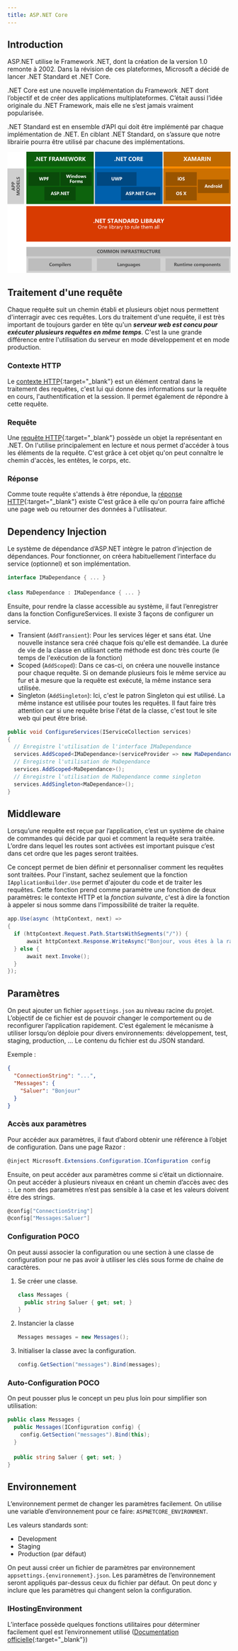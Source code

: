 ```yaml
---
title: ASP.NET Core
---
```


## Introduction

ASP.NET utilise le Framework .NET, dont la création de la version 1.0 remonte à 2002. Dans la révision de ces plateformes, Microsoft a décidé de lancer .NET Standard et .NET Core.

.NET Core est une nouvelle implémentation du Framework .NET dont l’objectif et de créer des applications multiplateformes. C’était aussi l’idée originale du .NET Framework, mais elle ne s’est jamais vraiment popularisée. 

.NET Standard est en ensemble d’API qui doit être implémenté par chaque implémentation de .NET. En ciblant .NET Standard, on s’assure que notre librairie pourra être utilisé par chacune des implémentations.

![.NET Standard](images/net-standard.png)


## Traitement d'une requête
Chaque requête suit un chemin établi et plusieurs objet nous permettent d'interragir avec ces requêtes. 
Lors du traitement d'une requête, il est très important de toujours garder en tête qu'un ***serveur web
est concu pour exécuter plusieurs requêtes en même temps***. 
C'est la une grande différence entre l'utilisation du serveur en mode développement et en mode production.

### Contexte HTTP
Le [contexte HTTP](https://docs.microsoft.com/en-us/dotnet/api/microsoft.aspnetcore.http.httpcontext){:target="_blank"}
est un élément central dans le traitement des requêtes, c'est lui qui donne des informations sur la requête en cours, l'authentification et la session. Il permet également de répondre à cette requête.

### Requête
Une [requête HTTP](https://docs.microsoft.com/en-us/dotnet/api/microsoft.aspnetcore.http.httprequest){:target="_blank"}
possède un objet la représentant en .NET. On l'utilise principalement en lecture et nous permet d'accéder à tous les éléments
de la requête. C'est grâce à cet objet qu'on peut connaître le chemin d'accès, les entêtes, le corps, etc.

### Réponse
Comme toute requête s'attends à être répondue, la [réponse HTTP](https://docs.microsoft.com/en-us/dotnet/api/microsoft.aspnetcore.http.httpresponse){:target="_blank"} existe
C'est grâce à elle qu'on pourra faire affiché une page web ou retourner des données à l'utilisateur.

## Dependency Injection
Le système de dépendance d’ASP.NET intègre le patron d’injection de dépendances. Pour fonctionner, on créera habituellement l’interface du service (optionnel) et son implémentation.
```cs
interface IMaDependance { ... }

class MaDependance : IMaDependance { ... }
```

Ensuite, pour rendre la classe accessible au système, il faut l’enregistrer dans la fonction ConfigureServices.
Il existe 3 façons de configurer un service.
- Transient (`AddTransient`):
  Pour les services léger et sans état. Une nouvelle instance sera créé chaque fois qu'elle est demandée. La durée de vie de la classe en utilisant cette méthode est donc très courte (le temps de l'exécution de la fonction)
- Scoped (`AddScoped`): 
  Dans ce cas-ci, on créera une nouvelle instance pour chaque requête. 
  Si on demande plusieurs fois le même service au fur et à mesure que la requête est exécuté, la même instance sera utilisée.
- Singleton (`AddSingleton`):
  Ici, c'est le patron Singleton qui est utilisé. La même instance est utilisée pour toutes les requêtes. 
  Il faut faire très attention car si une requête brise l'état de la classe, c'est tout le site web qui peut être brisé.

```cs
public void ConfigureServices(IServiceCollection services)
{
  // Enregistre l'utilisation de l'interface IMaDependance
  services.AddScoped<IMaDependance>(serviceProvider => new MaDependance());
  // Enregistre l'utilisation de MaDependance
  services.AddScoped<MaDependance>();
  // Enregistre l'utilisation de MaDependance comme singleton
  services.AddSingleton<MaDependance>();
}
```

## Middleware
Lorsqu’une requête est reçue par l’application, c’est un système de chaine de commandes qui décide par quoi et comment la requête sera traitée. L’ordre dans lequel les routes sont activées est important puisque c’est dans cet ordre que les pages seront traitées.

Ce concept permet de bien définir et personnaliser comment les requêtes sont traitées. 
Pour l'instant, sachez seulement que la fonction `IApplicationBuilder.Use` permet d'ajouter du code 
et de traiter les requêtes. Cette fonction prend comme paramètre une fonction de deux paramètres:
le contexte HTTP et la *fonction suivante*, c'est à dire la fonction à appeler si nous somme dans l'impossibilité de traiter la requête.
```cs
app.Use(async (httpContext, next) =>
{
  if (httpContext.Request.Path.StartsWithSegments("/")) {
      await httpContext.Response.WriteAsync("Bonjour, vous êtes à la racine du site web!");
  } else {
      await next.Invoke();
  }
});
```

## Paramètres
On peut ajouter un fichier `appsettings.json` au niveau racine du projet. L’objectif de ce fichier est de pouvoir changer le comportement ou de reconfigurer l’application rapidement. C’est également le mécanisme à utiliser lorsqu’on déploie pour divers environnements: développement, test, staging, production, ... Le contenu du fichier est du JSON standard.

Exemple :
```json
{
  "ConnectionString": "...",
  "Messages": {
    "Saluer": "Bonjour"
  }
}
```

### Accès aux paramètres
Pour accéder aux paramètres, il faut d’abord obtenir une référence à l’objet de configuration. 
Dans une page Razor :

```cs
@inject Microsoft.Extensions.Configuration.IConfiguration config
```

Ensuite, on peut accéder aux paramètres comme si c’était un dictionnaire. On peut accéder à plusieurs niveaux en créant un chemin d’accès avec des `:`. Le nom des paramètres n’est pas sensible à la case et les valeurs doivent être des strings.

```cs
@config["ConnectionString"]
@config["Messages:Saluer"]
```

###	Configuration POCO
On peut aussi associer la configuration ou une section à une classe de configuration pour ne pas avoir à utiliser les clés sous forme de chaîne de caractères.

1. Se créer une classe.
   ```cs
   class Messages {
     public string Saluer { get; set; }
   }
   ```
2. Instancier la classe
   ```cs
   Messages messages = new Messages();
   ```
3. Initialiser la classe avec la configuration.
   ```cs
   config.GetSection("messages").Bind(messages);
   ```

### Auto-Configuration POCO
On peut pousser plus le concept un peu plus loin pour simplifier son utilisation: 
```cs
public class Messages {
  public Messages(IConfiguration config) {
    config.GetSection("messages").Bind(this);
  }

  public string Saluer { get; set; }
}
```

## Environnement
L’environnement permet de changer les paramètres facilement. On utilise une variable d’environnement pour ce faire: `ASPNETCORE_ENVIRONMENT`.

Les valeurs standards sont:
  -	Development
  - Staging
  - Production (par défaut)

On peut aussi créer un fichier de paramètres par environnement `appsettings.{environnement}.json`. Les paramètres de l’environnement seront appliqués par-dessus ceux du fichier par défaut. On peut donc y inclure que les paramètres qui changent selon la configuration.

###	IHostingEnvironment
L’interface possède quelques fonctions utilitaires pour déterminer facilement quel est l’environnement utilisé ([Documentation officielle](https://docs.microsoft.com/en-us/dotnet/api/microsoft.aspnetcore.hosting.ihostingenvironment?view=aspnetcore-2.1){:target="_blank"})


<!-- ## Traitement des requêtes -->
<!-- ### UseMvc()

Cette méthode active les pages Razor et MVC. Lorsqu’on utilise le système MVC, un routage par défaut existe pour les pages de type Razor. Pour l’utiliser, il suffit de créer un répertoire “Pages” dans le projet et les routes auront le nom des répertoires et des pages *.cshtml. Les pages Index.cshtml sont les pages par défaut pour l’accès à un répertoire.

```cs
public void Configure(IApplicationBuilder app)
{
  app.UseMvc();
  app.Run(async (context) =>
  {
    await context.Response.WriteAsync("Hello World!");
  });
}
``` -->
